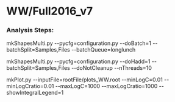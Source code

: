 # WW/Full2016_v7

### Analysis Steps: 
<p> mkShapesMulti.py --pycfg=configuration.py --doBatch=1 --batchSplit=Samples,Files --batchQueue=longlunch </p>
<p> mkShapesMulti.py --pycfg=configuration.py --doHadd=1 --batchSplit=Samples,Files --doNotCleanup --nThreads=10  </p>
<p> mkPlot.py --inputFile=rootFile/plots_WW.root --minLogC=0.01 --minLogCratio=0.01 --maxLogC=1000 --maxLogCratio=1000 --showIntegralLegend=1  </p>
